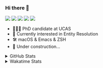 ### Hi there 👋

[![](https://img.shields.io/badge/-Email-325180?logo=maildotru&logoColor=white&style=flat-square)](mailto:wang@tianshu.me)
[![](https://img.shields.io/badge/-GitHub-black?logo=GitHub&style=flat-square)](https://github.com/tshu-w)
[![](https://img.shields.io/badge/-Telegram-26a5e4?labelColor=fafafa&logo=telegram&style=flat-square)](https://t.me/tshu_w) 
[![](https://img.shields.io/badge/-Twitter-1da1f2?logo=Twitter&logoColor=white&style=flat-square)](https://twitter.com/tshu_w)
[![](https://komarev.com/ghpvc/?username=tshu-w&color=blueviolet&style=flat-square)]()



- 🧑🏻‍🎓 PhD candidate at UCAS
- 🔭 Currently interested in Entity Resolution
- 🛠 macOS & Emacs & ZSH
- 🚧 Under construction...

<details>

<summary>GitHub Stats</summary>

![Tianshu's GitHub stats](https://github-readme-stats.vercel.app/api?username=tshu-w&show_icons=true&theme=buefy&count_private=true)
  
</details>


<details>
  <summary>Wakatime Stats</summary>

  Currently, files accessed by tramp cannot be tracked by wakatime, see https://github.com/wakatime/wakatime-mode/issues/27
  <br>
  
<!--START_SECTION:waka-->
**I'm an Early 🐤** 

```text
🌞 Morning    29 commits     ██░░░░░░░░░░░░░░░░░░░░░░░   11.37% 
🌆 Daytime    130 commits    ████████████░░░░░░░░░░░░░   50.98% 
🌃 Evening    93 commits     █████████░░░░░░░░░░░░░░░░   36.47% 
🌙 Night      3 commits      ░░░░░░░░░░░░░░░░░░░░░░░░░   1.18%

```
📅 **I'm Most Productive on Saturday** 

```text
Monday       52 commits     █████░░░░░░░░░░░░░░░░░░░░   20.39% 
Tuesday      51 commits     █████░░░░░░░░░░░░░░░░░░░░   20.0% 
Wednesday    23 commits     ██░░░░░░░░░░░░░░░░░░░░░░░   9.02% 
Thursday     17 commits     █░░░░░░░░░░░░░░░░░░░░░░░░   6.67% 
Friday       21 commits     ██░░░░░░░░░░░░░░░░░░░░░░░   8.24% 
Saturday     69 commits     ██████░░░░░░░░░░░░░░░░░░░   27.06% 
Sunday       22 commits     ██░░░░░░░░░░░░░░░░░░░░░░░   8.63%

```


📊 **This Week I Spent My Time On** 

```text
💬 Programming Languages: 
Emacs Lisp               7 hrs 13 mins       ████████████░░░░░░░░░░░░░   48.54% 
sh                       5 hrs 24 mins       █████████░░░░░░░░░░░░░░░░   36.29% 
Org                      2 hrs 11 mins       ███░░░░░░░░░░░░░░░░░░░░░░   14.72% 
Other                    4 mins              ░░░░░░░░░░░░░░░░░░░░░░░░░   0.45%

🔥 Editors: 
Emacs                    9 hrs 29 mins       ████████████████░░░░░░░░░   63.71% 
Zsh                      5 hrs 24 mins       █████████░░░░░░░░░░░░░░░░   36.29%

🐱‍💻 Projects: 
emacs                    7 hrs 12 mins       ████████████░░░░░░░░░░░░░   48.42% 
universal_ie             3 hrs 54 mins       ██████░░░░░░░░░░░░░░░░░░░   26.29% 
Unknown Project          2 hrs 11 mins       ███░░░░░░░░░░░░░░░░░░░░░░   14.72% 
Terminal                 1 hr 10 mins        ██░░░░░░░░░░░░░░░░░░░░░░░   7.93% 
brat                     18 mins             ░░░░░░░░░░░░░░░░░░░░░░░░░   2.02%

💻 Operating System: 
Mac                      10 hrs 27 mins      █████████████████░░░░░░░░   70.23% 
Linux                    4 hrs 25 mins       ███████░░░░░░░░░░░░░░░░░░   29.77%

```

**I Mostly Code in Python** 

```text
Python                   6 repos             ████████░░░░░░░░░░░░░░░░░   31.58% 
JavaScript               3 repos             ████░░░░░░░░░░░░░░░░░░░░░   15.79% 
HTML                     2 repos             ██░░░░░░░░░░░░░░░░░░░░░░░   10.53% 
Emacs Lisp               2 repos             ██░░░░░░░░░░░░░░░░░░░░░░░   10.53% 
TeX                      2 repos             ██░░░░░░░░░░░░░░░░░░░░░░░   10.53%

```



 Last Updated on 10/10/2021
<!--END_SECTION:waka-->
</details>
